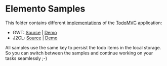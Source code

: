 # Elemento Samples

This folder contains different [implementations](https://hal.github.io/elemento/index.html) of the [TodoMVC](http://todomvc.com/) application:
 
- GWT: [Source](gwt) | [Demo](https://hal.github.io/elemento/gwt/index.html)
- J2CL: [Source](j2cl) | [Demo](https://hal.github.io/elemento/j2cl/index.html)

All samples use the same key to persist the todo items in the local storage. So you can switch between the samples and continue working on your tasks seamlessly ;-)
